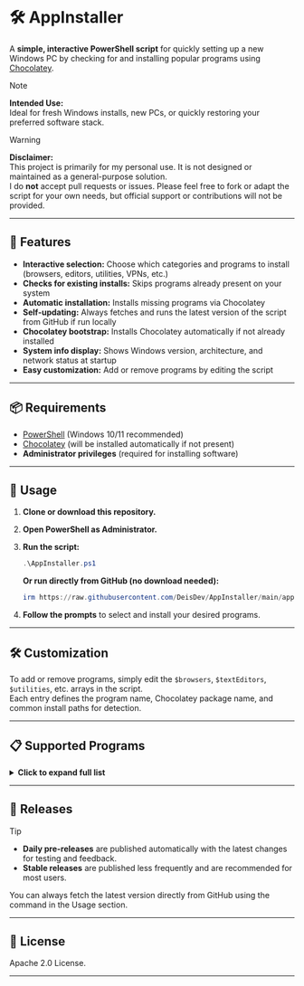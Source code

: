 # 🛠️ AppInstaller

A **simple, interactive PowerShell script** for quickly setting up a new Windows PC by checking for and installing popular programs using [Chocolatey](https://chocolatey.org/).

> [!NOTE]
> **Intended Use:**  
> Ideal for fresh Windows installs, new PCs, or quickly restoring your preferred software stack.

> [!WARNING]
> **Disclaimer:**  
> This project is primarily for my personal use. It is not designed or maintained as a general-purpose solution.  
> I do **not** accept pull requests or issues. Please feel free to fork or adapt the script for your own needs, but official support or contributions will not be provided.

---

## 🚀 Features

- **Interactive selection:** Choose which categories and programs to install (browsers, editors, utilities, VPNs, etc.)
- **Checks for existing installs:** Skips programs already present on your system
- **Automatic installation:** Installs missing programs via Chocolatey
- **Self-updating:** Always fetches and runs the latest version of the script from GitHub if run locally
- **Chocolatey bootstrap:** Installs Chocolatey automatically if not already installed
- **System info display:** Shows Windows version, architecture, and network status at startup
- **Easy customization:** Add or remove programs by editing the script

---

## 📦 Requirements

- [PowerShell](https://docs.microsoft.com/en-us/powershell/) (Windows 10/11 recommended)
- [Chocolatey](https://chocolatey.org/install) (will be installed automatically if not present)
- **Administrator privileges** (required for installing software)

---

## 📝 Usage

1. **Clone or download this repository.**
2. **Open PowerShell as Administrator.**
3. **Run the script:**

   ```powershell
   .\AppInstaller.ps1
   ```
   **Or run directly from GitHub (no download needed):**
   ```powershell
   irm https://raw.githubusercontent.com/DeisDev/AppInstaller/main/appinstaller.ps1 | iex
   ```
4. **Follow the prompts** to select and install your desired programs.

---

## 🛠️ Customization

To add or remove programs, simply edit the `$browsers`, `$textEditors`, `$utilities`, etc. arrays in the script.  
Each entry defines the program name, Chocolatey package name, and common install paths for detection.

---

## 📋 Supported Programs

<details>
<summary><strong>Click to expand full list</strong></summary>

**Text Editors:**
- Notepad++
- Sublime Text 3
- Neovim
- Obsidian

**Web Browsers:**
- Edge
- Chrome
- Brave
- Firefox
- Opera GX
- Opera
- LibreWolf
- Chromium
- Tor Browser
- Vivaldi

**Game Launchers:**
- Steam
- Epic Games Launcher
- EA App
- GOG Galaxy
- Rockstar Games Launcher
- Ubisoft Connect
- Prism Launcher

**Emulators:**
- Dolphin Emulator

**Utilities:**
- 7zip
- WinRAR
- Bulk Crap Uninstaller
- GIMP
- JDownloader2
- HWInfo
- Process Hacker
- CrystalDiskInfo
- GPU-Z
- OBS Studio
- TranslucentTB
- Display Driver Uninstaller (DDU)
- VLC
- WizTree

**VPNs:**
- NordVPN
- ProtonVPN
- WireGuard
- OpenVPN
- OpenVPN Connect
- ExpressVPN
- Mullvad

**Torrents:**
- qBittorrent

**Benchmarks:**
- FurMark

</details>

---

## 📅 Releases

> [!TIP]
> - **Daily pre-releases** are published automatically with the latest changes for testing and feedback.
> - **Stable releases** are published less frequently and are recommended for most users.
>
> You can always fetch the latest version directly from GitHub using the command in the Usage section.

---

## 📄 License

Apache 2.0 License.

---
